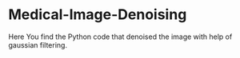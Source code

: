 # Medical-Image-Denoising
Here You find the Python code that denoised the image with help of gaussian filtering.

